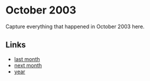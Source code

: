 # October 2003

Capture everything that happened in October 2003 here.

## Links
- [last month](calendar/months/2003-09.md)
- [next month](calendar/months/2003-11.md)
- [year](calendar/years/2003.md)